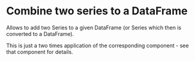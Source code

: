 # Combine two series to a DataFrame

Allows to add two Series to a given DataFrame (or Series which then is converted to a DataFrame).

This is just a two times application of the corresponding component - see that component for details.
